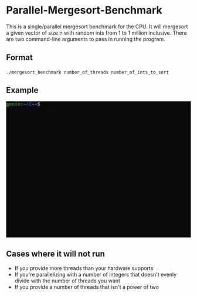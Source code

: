 # Parallel-Mergesort-Benchmark

This is a single/parallel mergesort benchmark for the CPU. It will mergesort a given vector of size n with random ints from 1 to 1 million inclusive. There are two command-line arguments to pass in running the program.

## Format
`./mergesort_benchmark number_of_threads number_of_ints_to_sort`

## Example
![](mergesort_benchmark_demo.gif)

## Cases where it will not run
  - If you provide more threads than your hardware supports
  - If you're parallelizing with a number of integers that doesn't evenly divide with the number of threads you want
  - If you provide a number of threads that isn't a power of two

